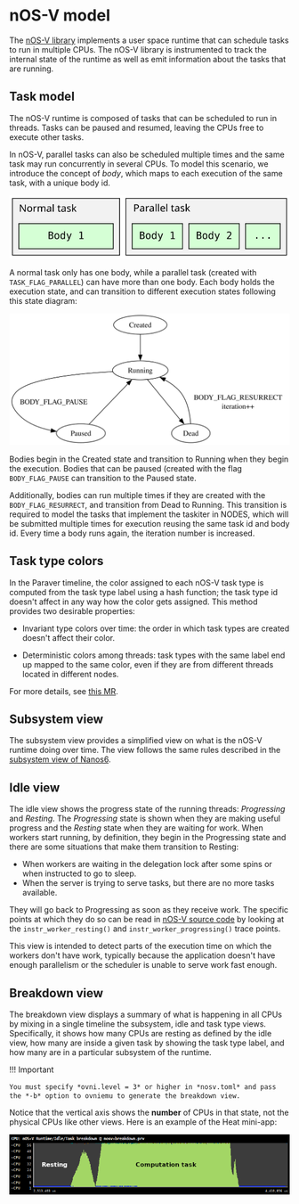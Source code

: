 # nOS-V model

The [nOS-V library][nosv] implements a user space runtime that can schedule
tasks to run in multiple CPUs. The nOS-V library is instrumented to
track the internal state of the runtime as well as emit information
about the tasks that are running.

[nosv]: https://github.com/bsc-pm/nos-v

## Task model

The nOS-V runtime is composed of tasks that can be scheduled to run in
threads. Tasks can be paused and resumed, leaving the CPUs free to
execute other tasks.

In nOS-V, parallel tasks can also be scheduled multiple times and the
same task may run concurrently in several CPUs. To model this scenario,
we introduce the concept of *body*, which maps to each execution of the
same task, with a unique body id.

![Parallel tasks](fig/parallel-tasks.svg)

A normal task only has one body, while a parallel task (created with
`TASK_FLAG_PARALLEL`) can have more than one body. Each body holds the
execution state, and can transition to different execution states
following this state diagram:

![Body model](fig/body-model.svg)

Bodies begin in the Created state and transition to Running when they
begin the execution. Bodies that can be paused (created with the flag
`BODY_FLAG_PAUSE` can transition to the Paused state.

Additionally, bodies can run multiple times if they are created with the
`BODY_FLAG_RESURRECT`, and transition from Dead to Running. This
transition is required to model the tasks that implement the taskiter in
NODES, which will be submitted multiple times for execution reusing the
same task id and body id. Every time a body runs again, the iteration
number is increased.

## Task type colors

In the Paraver timeline, the color assigned to each nOS-V task type is
computed from the task type label using a hash function; the task type
id doesn't affect in any way how the color gets assigned. This method
provides two desirable properties:

- Invariant type colors over time: the order in which task types are
  created doesn't affect their color.

- Deterministic colors among threads: task types with the same label end
  up mapped to the same color, even if they are from different threads
  located in different nodes.

For more details, see [this MR][1].

[1]: https://pm.bsc.es/gitlab/rarias/ovni/-/merge_requests/27

## Subsystem view

The subsystem view provides a simplified view on what is the nOS-V
runtime doing over time. The view follows the same rules described in
the [subsystem view of Nanos6](../nanos6/#subsystem_view).


## Idle view

The idle view shows the progress state of the running threads:
*Progressing* and *Resting*. The *Progressing* state is shown when they
are making useful progress and the *Resting* state when they are waiting
for work. When workers start running, by definition, they begin in the
Progressing state and there are some situations that make them
transition to Resting:

- When workers are waiting in the delegation lock after some spins or
  when instructed to go to sleep.
- When the server is trying to serve tasks, but there are no more tasks
  available.

They will go back to Progressing as soon as they receive work. The
specific points at which they do so can be read in [nOS-V source
code](https://gitlab.bsc.es/nos-v/nos-v) by looking at the
`instr_worker_resting()` and `instr_worker_progressing()` trace points.

This view is intended to detect parts of the execution time on which the
workers don't have work, typically because the application doesn't have
enough parallelism or the scheduler is unable to serve work fast enough.

## Breakdown view

The breakdown view displays a summary of what is happening in all CPUs
by mixing in a single timeline the subsystem, idle and task type views.
Specifically, it shows how many CPUs are resting as defined by the idle
view, how many are inside a given task by showing the task type label,
and how many are in a particular subsystem of the runtime.

!!! Important

    You must specify *ovni.level = 3* or higher in *nosv.toml* and pass
    the *-b* option to ovniemu to generate the breakdown view.

Notice that the vertical axis shows the **number**
of CPUs in that state, not the physical CPUs like other views.
Here is an example of the Heat mini-app:

![Breakdown example](fig/breakdown-nosv.png)
